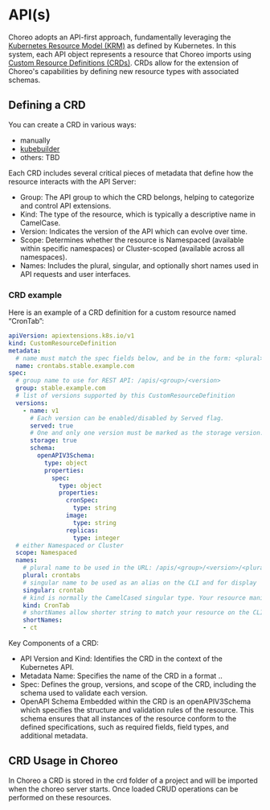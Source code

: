# API(s)

Choreo adopts an API-first approach, fundamentally leveraging the [Kubernetes Resource Model (KRM)][KRM] as defined by Kubernetes. In this system, each API object represents a resource that Choreo imports using [Custom Resource Definitions (CRDs)][CRD]. CRDs allow for the extension of Choreo's capabilities by defining new resource types with associated schemas.

## Defining a CRD

You can create a CRD in various ways:

- manually
- [kubebuilder](./02_kubebuilder.md)
- others: TBD 

Each CRD includes several critical pieces of metadata that define how the resource interacts with the API Server:

- Group: The API group to which the CRD belongs, helping to categorize and control API extensions.
- Kind: The type of the resource, which is typically a descriptive name in CamelCase.
- Version: Indicates the version of the API which can evolve over time.
- Scope: Determines whether the resource is Namespaced (available within specific namespaces) or Cluster-scoped (available across all namespaces).
- Names: Includes the plural, singular, and optionally short names used in API requests and user interfaces.

### CRD example

Here is an example of a CRD definition for a custom resource named “CronTab”:

```yaml
apiVersion: apiextensions.k8s.io/v1
kind: CustomResourceDefinition
metadata:
  # name must match the spec fields below, and be in the form: <plural>.<group>
  name: crontabs.stable.example.com
spec:
  # group name to use for REST API: /apis/<group>/<version>
  group: stable.example.com
  # list of versions supported by this CustomResourceDefinition
  versions:
    - name: v1
      # Each version can be enabled/disabled by Served flag.
      served: true
      # One and only one version must be marked as the storage version.
      storage: true
      schema:
        openAPIV3Schema:
          type: object
          properties:
            spec:
              type: object
              properties:
                cronSpec:
                  type: string
                image:
                  type: string
                replicas:
                  type: integer
  # either Namespaced or Cluster
  scope: Namespaced
  names:
    # plural name to be used in the URL: /apis/<group>/<version>/<plural>
    plural: crontabs
    # singular name to be used as an alias on the CLI and for display
    singular: crontab
    # kind is normally the CamelCased singular type. Your resource manifests use this.
    kind: CronTab
    # shortNames allow shorter string to match your resource on the CLI
    shortNames:
    - ct
```

Key Components of a CRD:

- API Version and Kind: Identifies the CRD in the context of the Kubernetes API.
- Metadata Name: Specifies the name of the CRD in a format <plural>.<group>.
- Spec: Defines the group, versions, and scope of the CRD, including the schema used to validate each version.
- OpenAPI Schema
    Embedded within the CRD is an openAPIV3Schema which specifies the structure and validation rules of the resource. This schema ensures that all instances of the resource conform to the defined specifications, such as required fields, field types, and additional metadata.

## CRD Usage in Choreo

In Choreo a CRD is stored in the crd folder of a project and will be imported when the choreo server starts. Once loaded CRUD operations can be performed on these resources.


[KRM]: https://github.com/kubernetes/design-proposals-archive/blob/main/architecture/resource-management.md
[CRD]: https://kubernetes.io/docs/tasks/extend-kubernetes/custom-resources/custom-resource-definitions/ 
